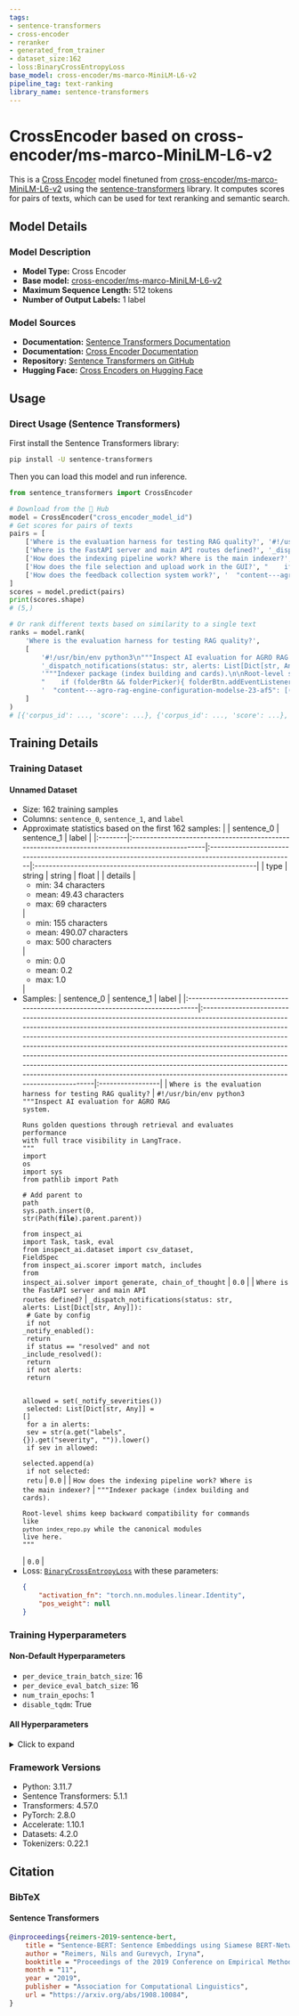 ```yaml
---
tags:
- sentence-transformers
- cross-encoder
- reranker
- generated_from_trainer
- dataset_size:162
- loss:BinaryCrossEntropyLoss
base_model: cross-encoder/ms-marco-MiniLM-L6-v2
pipeline_tag: text-ranking
library_name: sentence-transformers
---
```


# CrossEncoder based on cross-encoder/ms-marco-MiniLM-L6-v2

This is a [Cross Encoder](https://www.sbert.net/docs/cross_encoder/usage/usage.html) model finetuned from [cross-encoder/ms-marco-MiniLM-L6-v2](https://huggingface.co/cross-encoder/ms-marco-MiniLM-L6-v2) using the [sentence-transformers](https://www.SBERT.net) library. It computes scores for pairs of texts, which can be used for text reranking and semantic search.

## Model Details

### Model Description
- **Model Type:** Cross Encoder
- **Base model:** [cross-encoder/ms-marco-MiniLM-L6-v2](https://huggingface.co/cross-encoder/ms-marco-MiniLM-L6-v2) <!-- at revision c5ee24cb16019beea0893ab7796b1df96625c6b8 -->
- **Maximum Sequence Length:** 512 tokens
- **Number of Output Labels:** 1 label
<!-- - **Training Dataset:** Unknown -->
<!-- - **Language:** Unknown -->
<!-- - **License:** Unknown -->

### Model Sources

- **Documentation:** [Sentence Transformers Documentation](https://sbert.net)
- **Documentation:** [Cross Encoder Documentation](https://www.sbert.net/docs/cross_encoder/usage/usage.html)
- **Repository:** [Sentence Transformers on GitHub](https://github.com/UKPLab/sentence-transformers)
- **Hugging Face:** [Cross Encoders on Hugging Face](https://huggingface.co/models?library=sentence-transformers&other=cross-encoder)

## Usage

### Direct Usage (Sentence Transformers)

First install the Sentence Transformers library:

```bash
pip install -U sentence-transformers
```

Then you can load this model and run inference.
```python
from sentence_transformers import CrossEncoder

# Download from the 🤗 Hub
model = CrossEncoder("cross_encoder_model_id")
# Get scores for pairs of texts
pairs = [
    ['Where is the evaluation harness for testing RAG quality?', '#!/usr/bin/env python3\n"""Inspect AI evaluation for AGRO RAG system.\n\nRuns golden questions through retrieval and evaluates performance\nwith full trace visibility in LangTrace.\n"""\nimport os\nimport sys\nfrom pathlib import Path\n\n# Add parent to path\nsys.path.insert(0, str(Path(__file__).parent.parent))\n\nfrom inspect_ai import Task, task, eval\nfrom inspect_ai.dataset import csv_dataset, FieldSpec\nfrom inspect_ai.scorer import match, includes\nfrom inspect_ai.solver import generate, chain_of_thought'],
    ['Where is the FastAPI server and main API routes defined?', '_dispatch_notifications(status: str, alerts: List[Dict[str, Any]]):\n    # Gate by config\n    if not _notify_enabled():\n        return\n    if status == "resolved" and not _include_resolved():\n        return\n    if not alerts:\n        return\n\n    allowed = set(_notify_severities())\n    selected: List[Dict[str, Any]] = []\n    for a in alerts:\n        sev = str(a.get("labels", {}).get("severity", "")).lower()\n        if sev in allowed:\n            selected.append(a)\n    if not selected:\n        retu'],
    ['How does the indexing pipeline work? Where is the main indexer?', '"""Indexer package (index building and cards).\n\nRoot-level shims keep backward compatibility for commands like\n`python index_repo.py` while the canonical modules live here.\n"""\n\n'],
    ['How does the file selection and upload work in the GUI?', "    if (folderBtn && folderPicker){ folderBtn.addEventListener('click', ()=>folderPicker.click()); folderPicker.addEventListener('change',(e)=>{ if(e.target.files && e.target.files.length>0){ const path=e.target.files[0].webkitRelativePath || e.target.files[0].path || ''; const folderName = path.split('/')[0] || 'Selected folder'; if (folderDisplay) folderDisplay.textContent = folderName; if (folderPath) folderPath.value = folderName; } }); }\n    $$('.ob-ask-btn').forEach(btn=>{ btn.addEventList"],
    ['How does the feedback collection system work?', '  "content---agro-rag-engine-configuration-modelse-23-af5": [() => import(/* webpackChunkName: "content---agro-rag-engine-configuration-modelse-23-af5" */ "@site/docs/configuration/models.md"), "@site/docs/configuration/models.md", require.resolveWeak("@site/docs/configuration/models.md")],\n  "content---agro-rag-engine-configuration-performanceeec-690": [() => import(/* webpackChunkName: "content---agro-rag-engine-configuration-performanceeec-690" */ "@site/docs/configuration/performance.md"), "'],
]
scores = model.predict(pairs)
print(scores.shape)
# (5,)

# Or rank different texts based on similarity to a single text
ranks = model.rank(
    'Where is the evaluation harness for testing RAG quality?',
    [
        '#!/usr/bin/env python3\n"""Inspect AI evaluation for AGRO RAG system.\n\nRuns golden questions through retrieval and evaluates performance\nwith full trace visibility in LangTrace.\n"""\nimport os\nimport sys\nfrom pathlib import Path\n\n# Add parent to path\nsys.path.insert(0, str(Path(__file__).parent.parent))\n\nfrom inspect_ai import Task, task, eval\nfrom inspect_ai.dataset import csv_dataset, FieldSpec\nfrom inspect_ai.scorer import match, includes\nfrom inspect_ai.solver import generate, chain_of_thought',
        '_dispatch_notifications(status: str, alerts: List[Dict[str, Any]]):\n    # Gate by config\n    if not _notify_enabled():\n        return\n    if status == "resolved" and not _include_resolved():\n        return\n    if not alerts:\n        return\n\n    allowed = set(_notify_severities())\n    selected: List[Dict[str, Any]] = []\n    for a in alerts:\n        sev = str(a.get("labels", {}).get("severity", "")).lower()\n        if sev in allowed:\n            selected.append(a)\n    if not selected:\n        retu',
        '"""Indexer package (index building and cards).\n\nRoot-level shims keep backward compatibility for commands like\n`python index_repo.py` while the canonical modules live here.\n"""\n\n',
        "    if (folderBtn && folderPicker){ folderBtn.addEventListener('click', ()=>folderPicker.click()); folderPicker.addEventListener('change',(e)=>{ if(e.target.files && e.target.files.length>0){ const path=e.target.files[0].webkitRelativePath || e.target.files[0].path || ''; const folderName = path.split('/')[0] || 'Selected folder'; if (folderDisplay) folderDisplay.textContent = folderName; if (folderPath) folderPath.value = folderName; } }); }\n    $$('.ob-ask-btn').forEach(btn=>{ btn.addEventList",
        '  "content---agro-rag-engine-configuration-modelse-23-af5": [() => import(/* webpackChunkName: "content---agro-rag-engine-configuration-modelse-23-af5" */ "@site/docs/configuration/models.md"), "@site/docs/configuration/models.md", require.resolveWeak("@site/docs/configuration/models.md")],\n  "content---agro-rag-engine-configuration-performanceeec-690": [() => import(/* webpackChunkName: "content---agro-rag-engine-configuration-performanceeec-690" */ "@site/docs/configuration/performance.md"), "',
    ]
)
# [{'corpus_id': ..., 'score': ...}, {'corpus_id': ..., 'score': ...}, ...]
```

<!--
### Direct Usage (Transformers)

<details><summary>Click to see the direct usage in Transformers</summary>

</details>
-->

<!--
### Downstream Usage (Sentence Transformers)

You can finetune this model on your own dataset.

<details><summary>Click to expand</summary>

</details>
-->

<!--
### Out-of-Scope Use

*List how the model may foreseeably be misused and address what users ought not to do with the model.*
-->

<!--
## Bias, Risks and Limitations

*What are the known or foreseeable issues stemming from this model? You could also flag here known failure cases or weaknesses of the model.*
-->

<!--
### Recommendations

*What are recommendations with respect to the foreseeable issues? For example, filtering explicit content.*
-->

## Training Details

### Training Dataset

#### Unnamed Dataset

* Size: 162 training samples
* Columns: <code>sentence_0</code>, <code>sentence_1</code>, and <code>label</code>
* Approximate statistics based on the first 162 samples:
  |         | sentence_0                                                                                     | sentence_1                                                                                        | label                                                         |
  |:--------|:-----------------------------------------------------------------------------------------------|:--------------------------------------------------------------------------------------------------|:--------------------------------------------------------------|
  | type    | string                                                                                         | string                                                                                            | float                                                         |
  | details | <ul><li>min: 34 characters</li><li>mean: 49.43 characters</li><li>max: 69 characters</li></ul> | <ul><li>min: 155 characters</li><li>mean: 490.07 characters</li><li>max: 500 characters</li></ul> | <ul><li>min: 0.0</li><li>mean: 0.2</li><li>max: 1.0</li></ul> |
* Samples:
  | sentence_0                                                                   | sentence_1                                                                                                                                                                                                                                                                                                                                                                                                                                                                                                                                                                        | label            |
  |:-----------------------------------------------------------------------------|:----------------------------------------------------------------------------------------------------------------------------------------------------------------------------------------------------------------------------------------------------------------------------------------------------------------------------------------------------------------------------------------------------------------------------------------------------------------------------------------------------------------------------------------------------------------------------------|:-----------------|
  | <code>Where is the evaluation harness for testing RAG quality?</code>        | <code>#!/usr/bin/env python3<br>"""Inspect AI evaluation for AGRO RAG system.<br><br>Runs golden questions through retrieval and evaluates performance<br>with full trace visibility in LangTrace.<br>"""<br>import os<br>import sys<br>from pathlib import Path<br><br># Add parent to path<br>sys.path.insert(0, str(Path(__file__).parent.parent))<br><br>from inspect_ai import Task, task, eval<br>from inspect_ai.dataset import csv_dataset, FieldSpec<br>from inspect_ai.scorer import match, includes<br>from inspect_ai.solver import generate, chain_of_thought</code> | <code>0.0</code> |
  | <code>Where is the FastAPI server and main API routes defined?</code>        | <code>_dispatch_notifications(status: str, alerts: List[Dict[str, Any]]):<br>    # Gate by config<br>    if not _notify_enabled():<br>        return<br>    if status == "resolved" and not _include_resolved():<br>        return<br>    if not alerts:<br>        return<br><br>    allowed = set(_notify_severities())<br>    selected: List[Dict[str, Any]] = []<br>    for a in alerts:<br>        sev = str(a.get("labels", {}).get("severity", "")).lower()<br>        if sev in allowed:<br>            selected.append(a)<br>    if not selected:<br>        retu</code> | <code>0.0</code> |
  | <code>How does the indexing pipeline work? Where is the main indexer?</code> | <code>"""Indexer package (index building and cards).<br><br>Root-level shims keep backward compatibility for commands like<br>`python index_repo.py` while the canonical modules live here.<br>"""<br><br></code>                                                                                                                                                                                                                                                                                                                                                                 | <code>0.0</code> |
* Loss: [<code>BinaryCrossEntropyLoss</code>](https://sbert.net/docs/package_reference/cross_encoder/losses.html#binarycrossentropyloss) with these parameters:
  ```json
  {
      "activation_fn": "torch.nn.modules.linear.Identity",
      "pos_weight": null
  }
  ```

### Training Hyperparameters
#### Non-Default Hyperparameters

- `per_device_train_batch_size`: 16
- `per_device_eval_batch_size`: 16
- `num_train_epochs`: 1
- `disable_tqdm`: True

#### All Hyperparameters
<details><summary>Click to expand</summary>

- `overwrite_output_dir`: False
- `do_predict`: False
- `eval_strategy`: no
- `prediction_loss_only`: True
- `per_device_train_batch_size`: 16
- `per_device_eval_batch_size`: 16
- `per_gpu_train_batch_size`: None
- `per_gpu_eval_batch_size`: None
- `gradient_accumulation_steps`: 1
- `eval_accumulation_steps`: None
- `torch_empty_cache_steps`: None
- `learning_rate`: 5e-05
- `weight_decay`: 0.0
- `adam_beta1`: 0.9
- `adam_beta2`: 0.999
- `adam_epsilon`: 1e-08
- `max_grad_norm`: 1
- `num_train_epochs`: 1
- `max_steps`: -1
- `lr_scheduler_type`: linear
- `lr_scheduler_kwargs`: {}
- `warmup_ratio`: 0.0
- `warmup_steps`: 0
- `log_level`: passive
- `log_level_replica`: warning
- `log_on_each_node`: True
- `logging_nan_inf_filter`: True
- `save_safetensors`: True
- `save_on_each_node`: False
- `save_only_model`: False
- `restore_callback_states_from_checkpoint`: False
- `no_cuda`: False
- `use_cpu`: False
- `use_mps_device`: False
- `seed`: 42
- `data_seed`: None
- `jit_mode_eval`: False
- `bf16`: False
- `fp16`: False
- `fp16_opt_level`: O1
- `half_precision_backend`: auto
- `bf16_full_eval`: False
- `fp16_full_eval`: False
- `tf32`: None
- `local_rank`: 0
- `ddp_backend`: None
- `tpu_num_cores`: None
- `tpu_metrics_debug`: False
- `debug`: []
- `dataloader_drop_last`: False
- `dataloader_num_workers`: 0
- `dataloader_prefetch_factor`: None
- `past_index`: -1
- `disable_tqdm`: True
- `remove_unused_columns`: True
- `label_names`: None
- `load_best_model_at_end`: False
- `ignore_data_skip`: False
- `fsdp`: []
- `fsdp_min_num_params`: 0
- `fsdp_config`: {'min_num_params': 0, 'xla': False, 'xla_fsdp_v2': False, 'xla_fsdp_grad_ckpt': False}
- `fsdp_transformer_layer_cls_to_wrap`: None
- `accelerator_config`: {'split_batches': False, 'dispatch_batches': None, 'even_batches': True, 'use_seedable_sampler': True, 'non_blocking': False, 'gradient_accumulation_kwargs': None}
- `parallelism_config`: None
- `deepspeed`: None
- `label_smoothing_factor`: 0.0
- `optim`: adamw_torch_fused
- `optim_args`: None
- `adafactor`: False
- `group_by_length`: False
- `length_column_name`: length
- `project`: huggingface
- `trackio_space_id`: trackio
- `ddp_find_unused_parameters`: None
- `ddp_bucket_cap_mb`: None
- `ddp_broadcast_buffers`: False
- `dataloader_pin_memory`: True
- `dataloader_persistent_workers`: False
- `skip_memory_metrics`: True
- `use_legacy_prediction_loop`: False
- `push_to_hub`: False
- `resume_from_checkpoint`: None
- `hub_model_id`: None
- `hub_strategy`: every_save
- `hub_private_repo`: None
- `hub_always_push`: False
- `hub_revision`: None
- `gradient_checkpointing`: False
- `gradient_checkpointing_kwargs`: None
- `include_inputs_for_metrics`: False
- `include_for_metrics`: []
- `eval_do_concat_batches`: True
- `fp16_backend`: auto
- `push_to_hub_model_id`: None
- `push_to_hub_organization`: None
- `mp_parameters`: 
- `auto_find_batch_size`: False
- `full_determinism`: False
- `torchdynamo`: None
- `ray_scope`: last
- `ddp_timeout`: 1800
- `torch_compile`: False
- `torch_compile_backend`: None
- `torch_compile_mode`: None
- `include_tokens_per_second`: False
- `include_num_input_tokens_seen`: no
- `neftune_noise_alpha`: None
- `optim_target_modules`: None
- `batch_eval_metrics`: False
- `eval_on_start`: False
- `use_liger_kernel`: False
- `liger_kernel_config`: None
- `eval_use_gather_object`: False
- `average_tokens_across_devices`: True
- `prompts`: None
- `batch_sampler`: batch_sampler
- `multi_dataset_batch_sampler`: proportional
- `router_mapping`: {}
- `learning_rate_mapping`: {}

</details>

### Framework Versions
- Python: 3.11.7
- Sentence Transformers: 5.1.1
- Transformers: 4.57.0
- PyTorch: 2.8.0
- Accelerate: 1.10.1
- Datasets: 4.2.0
- Tokenizers: 0.22.1

## Citation

### BibTeX

#### Sentence Transformers
```bibtex
@inproceedings{reimers-2019-sentence-bert,
    title = "Sentence-BERT: Sentence Embeddings using Siamese BERT-Networks",
    author = "Reimers, Nils and Gurevych, Iryna",
    booktitle = "Proceedings of the 2019 Conference on Empirical Methods in Natural Language Processing",
    month = "11",
    year = "2019",
    publisher = "Association for Computational Linguistics",
    url = "https://arxiv.org/abs/1908.10084",
}
```

<!--
## Glossary

*Clearly define terms in order to be accessible across audiences.*
-->

<!--
## Model Card Authors

*Lists the people who create the model card, providing recognition and accountability for the detailed work that goes into its construction.*
-->

<!--
## Model Card Contact

*Provides a way for people who have updates to the Model Card, suggestions, or questions, to contact the Model Card authors.*
-->